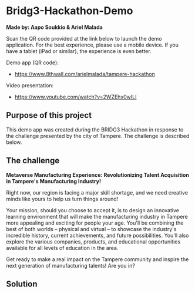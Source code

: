 # Bridg3-Hackathon-Demo

**Made by: Aapo Soukkio & Ariel Malada**

Scan the QR code provided at the link below to launch the demo application. For the best experience, please use a mobile device. If you have a tablet (iPad or similar), the experience is even better.

Demo app (QR code):

- https://www.8thwall.com/arielmalada/tampere-hackathon

Video presentation:

- https://www.youtube.com/watch?v=2WZEhx0wILI

## Purpose of this project

This demo app was created during the BRIDG3 Hackathon in response to the challenge presented by the city of Tampere. The challenge is described below.

## The challenge 

**Metaverse Manufacturing Experience: Revolutionizing Talent Acquisition in Tampere's Manufacturing Industry!**

Right now, our region is facing a major skill shortage, and we need creative minds like yours to help us turn things around!

Your mission, should you choose to accept it, is to design an innovative learning environment that will make the manufacturing industry in Tampere more appealing and exciting for people your age. You'll be combining the best of both worlds – physical and virtual – to showcase the industry's incredible history, current achievements, and future possibilities. You'll also explore the various companies, products, and educational opportunities available for all levels of education in the area.

Get ready to make a real impact on the Tampere community and inspire the next generation of manufacturing talents! Are you in?

## Solution 

